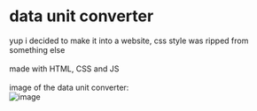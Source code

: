 # data unit converter
yup i decided to make it into a website, css style was ripped from something else
<br>
<br>
made with HTML, CSS and JS
<br>
<br>
image of the data unit converter:
<br>
![image](https://github.com/Postigic/code-dump-lmao/assets/143212308/24fd7947-1a11-4f6c-b082-7a0f9e282709)
